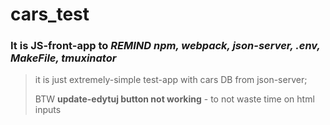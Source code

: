 # cars_test
### It is JS-front-app to ***REMIND npm, webpack, json-server, .env, MakeFile, tmuxinator***

> it is just extremely-simple test-app with cars DB from json-server; 
> 
>BTW **update-edytuj button not working** - to not waste time on html inputs
